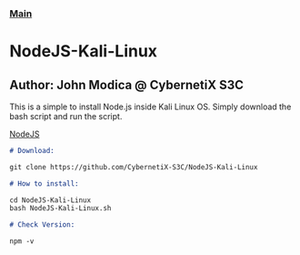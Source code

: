 ### [Main](https://CybernetiX-S3C.github.io)

# NodeJS-Kali-Linux

## Author: John Modica @ CybernetiX S3C

This is a simple to install Node.js inside Kali Linux OS. Simply download the bash script and run the script.

[NodeJS](https://github.com/CybernetiX-S3C/NodeJS-Kali-Linux)
```markdown
# Download:

git clone https://github.com/CybernetiX-S3C/NodeJS-Kali-Linux

# How to install:

cd NodeJS-Kali-Linux
bash NodeJS-Kali-Linux.sh

# Check Version:

npm -v
```
